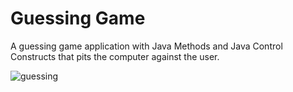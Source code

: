 # Guessing Game
A guessing game application with Java Methods and Java Control Constructs that pits the computer against the user.

![guessing](https://user-images.githubusercontent.com/58711654/108643648-1c242c00-74b4-11eb-88ab-4457027d8a93.png)
